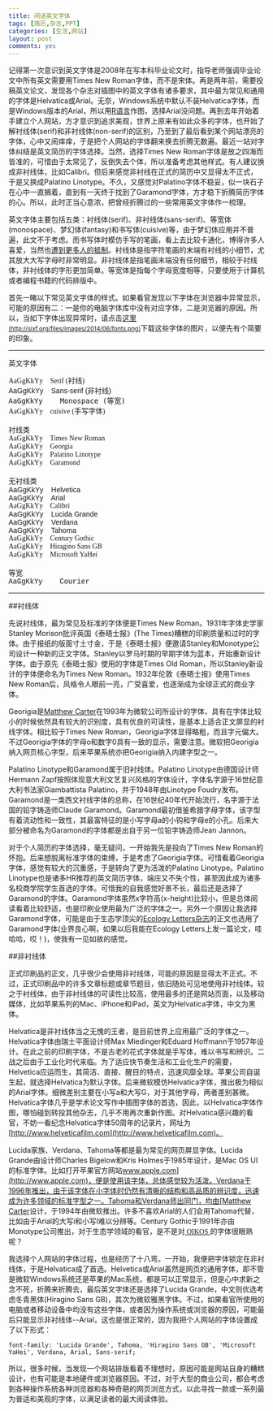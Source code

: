 ```yaml
---
title: 闲话英文字体
tags: [简历,杂志,PPT]
categories: [生活,网站]
layout: post
comments: yes
---
```


记得第一次意识到英文字体是2008年在写本科毕业论文时，指导老师强调毕业论文中所有英文需要用Times New Roman字体，而不是宋体。再是两年前，需要投稿英文论文，发现各个杂志对插图中的英文字体有诸多要求，其中最为常见和通用的字体是Helvatica或Arial。无奈，Windows系统中默认不装Helvatica字体，而是Windows版本的Arial，所以用[R语言](http://www.r-project.org)作图，选择Arial没问题。再到去年开始着手建立个人网站，方才意识到追求美观，世界上原来有如此众多的字体，也开始了解衬线体(serif)和非衬线体(non-serif)的区别，乃至到了最后看到某个网站漂亮的字体，心中又闹痒痒，于是把个人网站的字体翻来换去折腾无数遍。最近一站对字体纠结是英文简历的字体选择。当然，选择Times New Roman字体是放之四海而皆准的，可惜由于太常见了，反倒失去个体，所以准备考虑其他样式。有人建议换成非衬线体，比如Calibri。但后来感觉非衬线在正式的简历中又显得太不正式，于是又换成Palatino Linotype。不久，又感觉对Palatino字体不稳妥，似一块石子在心中一直搁着，直到有一天终于找到了Garamond字体，方才稳下折腾简历字体的心。所以，此时正当心意浓，把曾经折腾过的一些常用英文字体作一梳理。

英文字体主要包括五类：衬线体(serif)、非衬线体(sans-serif)、等宽体(monospace)、梦幻体(fantasy)和书写体(cuisive)等，由于梦幻体应用并不普遍，此文不于考虑。而书写体时模仿手写的笔画，看上去比较卡通化，博得许多人喜爱，当然也[遭到更多人的抵制](http://zh.wikipedia.org/zh-cn/Comic_Sans)。衬线体是指字符笔画的末端有衬线的小细节，尤其放大大写字母时非常明显。非衬线体是指笔画末端没有任何细节，相较于衬线体，非衬线体的字形更加简单。等宽体是指每个字母宽度相等，只要使用于计算机或者编程书籍的代码排版中。

首先一睹以下常见英文字体的样式。如果看官发现以下字体在浏览器中异常显示，可能的原因有二：一是你的电脑字体库中没有对应字体，二是浏览器的原因。所以，当如下字体出现异常时，请点击[这里<small>(http://sixf.org/files/images/2014/06/fonts.png)</small>](http://sixf.org/files/images/2014/06/fonts.png)下载这些字体的图片，以便先有个简要的印象。

-------
英文字体   
<div style="font-family: serif;"> AaGgKkYy  &nbsp;&nbsp;  Serif (衬线) </div>
<div style="font-family: Sans-serif;"> AaGgKkYy   &nbsp;&nbsp; Sans-serif (非衬线) </div>
<div style="font-family: monospace;"> AaGgKkYy   &nbsp;&nbsp; Monospace (等宽) </div>
<div style="font-family: cuisive, 'Comic Sans MS';"> AaGgKkYy   &nbsp;&nbsp; cuisive (手写字体) </div>
<br/>
衬线类
<div style="font-family: 'Times New Roman', serif;"> AaGgKkYy   &nbsp;&nbsp; Times New Roman </div>
<div style="font-family: Georgia, serif;"> AaGgKkYy  &nbsp;&nbsp;  Georgia </div>
<div style="font-family: 'Palatino Linotype', serif;"> AaGgKkYy  &nbsp;&nbsp;  Palatino Linotype </div>
<div style="font-family: Garamond, serif;"> AaGgKkYy  &nbsp;&nbsp;  Garamond </div>
<br/>
无衬线类
<div style="font-family: Helvetica, sans-serif;"> AaGgKkYy   &nbsp;&nbsp; Helvetica </div>
<div style="font-family: Arial, sans-serif;"> AaGgKkYy  &nbsp;&nbsp;  Arial </div>
<div style="font-family: Calibri;"> AaGgKkYy   &nbsp;&nbsp; Calibri </div>
<div style="font-family: 'Lucida Grande', sans-serif;"> AaGgKkYy   &nbsp;&nbsp; Lucida Grande </div>
<div style="font-family: Verdana,sans-serif;"> AaGgKkYy   &nbsp;&nbsp; Verdana </div>
<div style="font-family: Tahoma, sans-serif;"> AaGgKkYy   &nbsp;&nbsp; Tahoma </div>
<div style="font-family: 'Century Gothic';"> AaGgKkYy   &nbsp;&nbsp; Century Gothic </div>
<div style="font-family: 'Hiragino Sans GB';"> AaGgKkYy   &nbsp;&nbsp; Hiragino Sans GB </div>
<div style="font-family: 'Microsoft YaHei';"> AaGgKkYy   &nbsp;&nbsp; Microsoft YaHei </div>
<br/>
等宽
<div style="font-family: courier;"> AaGgKkYy   &nbsp;&nbsp; Courier </div>

-----------

##衬线体

先说衬线体，最为常见及标准的字体便是Times New Roman。1931年字体史学家Stanley Morison批评英国《泰晤士报》(The Times)糟糕的印刷质量和过时的字体。由于报纸的版面寸土寸金，于是《泰晤士报》便邀请Stanley和Monotype公司设计一种新的正文字体。Stanley以罗马时期的早期字体为蓝本，开始重新设计字体。由于原先《泰晤士报》使用的字体是Times Old Roman，所以Stanley新设计的字体便命名为Times New Roman。1932年伦敦《泰晤士报》使用Times New Roman后，风格令人眼前一亮，广受喜爱，也逐渐成为全球正式的商业字体。

Georigia是[Matthew Carter](http://www.ted.com/talks/matthew_carter_my_life_in_typefaces)在1993年为微软公司所设计的字体，具有在字体比较小的时候依然具有较大的识别度，具有优良的可读性，是基本上适合正文屏显的衬线字体。相比较于Times New Roman，Georigia字体显得略粗，而且字元偏大。不过Georigia字体的字母o和数字0具有一致的显示，需要注意。微软把Georigia纳入网页核心字型，后来苹果系统亦把Georigia纳入内建字型之一。

Palatino Linotype和Garamond属于旧衬线体。Palatino Linotype由德国设计师Hermann Zapf按照体现意大利文艺复兴风格的字体设计，字体名字源于16世纪意大利书法家Giambattista Palatino，并于1948年由Linotype Foudry发布。Garamond是一类西文衬线字体的总称，在16世纪40年代开始流行，名字源于法国的铅字铸造师Claude Garamond。Garamond最初借鉴希腊字母字体，该字型有着流动性和一致性，其最富特征的是小写字母a的小钩和字母e的小孔。后来大部分被命名为Garamond的字体都是出自于另一位铅字铸造师Jean Jannon。

对于个人简历的字体选择，毫无疑问，一开始我先是投向了Times New Roman的怀抱。后来想脱离标准字体的束缚，于是考虑了Georigia字体。可惜看着Georigia字体，感觉有较大的沉重感，于是转向了更为活泼的Palatino Linotype。Palatino Linotype也是诸多HR推荐的英文简历字体，端庄又不失个性，甚至因此成为诸多名校商学院学生首选的字体。可惜我的自我感觉好景不长，最后还是选择了Garamond的字体。Garamond字体虽然x字符高(x-height)比较小，但是总体阅读看着比较舒适，也是印刷业使用最为广泛的字体之一。另外一个原因让我选择Garamond字体，可能是由于生态学顶尖的[Ecology Letters杂志](http://onlinelibrary.wiley.com/journal/10.1111/\(ISSN\)1461-0248)的正文也选用了Garamond字体(业界良心啊，如果以后我能在Ecology Letters上发一篇论文，哇哈哈，哎！)，使我有一见如故的感觉。

##非衬线体

正式印刷品的正文，几乎很少会使用非衬线体，可能的原因是显得太不正式。不过，正式印刷品中的许多文章标题或章节题目，依旧随处可见地使用非衬线体。较之于衬线体，由于非衬线体的可读性比较高，使用最多的还是网站页面，以及移动媒体，比如苹果系列的Mac、iPhone和iPad，英文为Helvatica字体，中文为黑体。

Helvatica是非衬线体当之无愧的王者，是目前世界上应用最广泛的字体之一。Helvatica字体由瑞士平面设计师Max Miedinger和Eduard Hoffmann于1957年设计。在此之前的印刷字体，不是古老的花式字体就是手写体，难以书写和辨识。二战之后由于工业化时代来临。为了适应快节奏生活和工业化生产的需要，Helvetica应运而生，其简洁、直接、醒目的特点，迅速风靡全球。苹果公司自诞生起，就选择Helvatica为默认字体。后来微软模仿Helvatica字体，推出极为相似的Arial字体。细微差别主要在小写a和大写G，对于其他字母，两者差别甚微。Helvatica字体几乎是学术论文写作中插图字体的首选，因此，以Helvatica字体作图，哪怕碰到转投其他杂志，几乎不用再次重新作图。对Helvatica感兴趣的看官，不妨一看纪念Helvatica字体50周年的记录片，网址为[http://www.helveticafilm.com](http://www.helveticafilm.com)。

Lucida家族、Verdana、Tahoma等都是最为常见的网页屏显字体。Lucida Grande由设计师Charles Bigelow和Kris Holmes于1985年设计，是Mac OS UI的标准字体。比如打开苹果官方网站[www.apple.com](http://www.apple.com)，便是使用该字体，总体感觉较为活泼。Verdana于1996年推出，由于该字体在小字体时仍然有清晰的结构和高品质的辨识度，迅速成为许多领域的标准字型之一。Tahoma和Verdana师出同门，均由[Matthew Carter](http://www.ted.com/talks/matthew_carter_my_life_in_typefaces)设计，于1994年由微软推出。许多不喜欢Arial的人们会用Tahoma代替，比如由于Arial的大写i和小写l难以分辨等。Century Gothic于1991年亦由Monotype公司推出，对于生态学领域的看官，是不是对<a href='http://www.oikosjournal.org' style="font-family: 'Century Gothic';"> OIKOS </a>的字体很眼熟呢？

我选择个人网站的字体过程，也是经历了十八弯。一开始，我便把字体锁定在非衬线体，于是Helvatica成了首选。Helvetica或Arial虽然是网页的通用字体，即不管是微软Windows系统还是苹果的Mac系统，都是可以正常显示，但是心中求新之念不死，折腾来折腾去，最后英文字体还是选择了Lucida Grande，中文则优选考虑冬青黑体(Hiragino Sans GB)，其次为微软雅黑字体。不过，如果看官所使用的电脑或者移动设备中均没有这些字体，或者因为操作系统或浏览器的原因，可能最后只能显示非衬线体--Arial，这也是很正常的，因为我把个人网站的字体设置成了以下形式：

`font-family: 'Lucida Grande', Tahoma, 'Hiragino Sans GB', 'Microsoft YaHei', Verdana, Arial, Sans-serif;`

所以，很多时候，当发现一个网站排版看着不理想时，原因可能是网站自身的糟糕设计，也有可能是本地硬件或浏览器原因。不过，对于大型的商业公司，都会考虑到各种操作系统各种浏览器和各种奇葩的网页浏览方式，以此寻找一款或一系列最为普适和美观的字体，以满足读者的最大阅读体验。